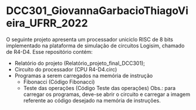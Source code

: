 # DCC301_GiovannaGarbacioThiagoVieira_UFRR_2022
O seguinte projeto apresenta um processador uniciclo RISC de 8 bits implementado na plataforma de simulação de circuitos Logisim, chamado de R4-D4.
Esse repositório contém:
- Relatório do projeto (Relatório_projeto_final_DCC301);
- Circuito do processador (CPU R4-D4.circ)
- Programas a serem carregados na memória de instrução
  - Fibonacci (Código Fibonacci)
  - Teste das operações (Código Teste das operações)
Obs.: para carregar os programas, deve-se abrir o circuito e carregar a imagem referente ao código desejado na memória de instruções.
